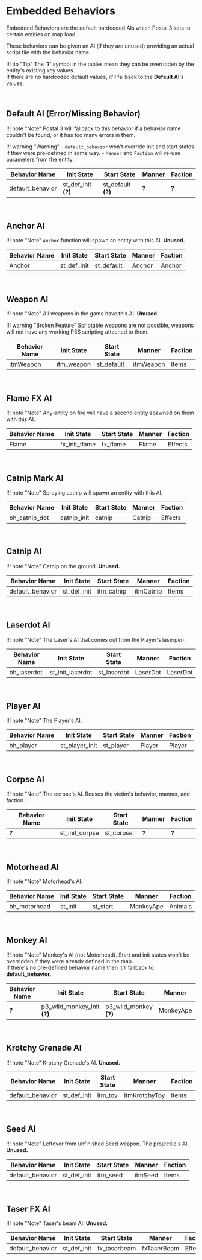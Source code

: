 # Embedded Behaviors
Embedded Behaviors are the default hardcoded AIs which Postal 3 sets to certain entities on map load.

These behaviors can be given an AI (if they are unused) providing an actual script file with the behavior name.

!!! tip "Tip"
    The '**?**' symbol in the tables mean they can be overridden by the entity's existing key values.  
	If there are no hardcoded default values, it'll fallback to the **Default AI**'s values.

<br>

## Default AI (Error/Missing Behavior)

!!! note "Note"
    Postal 3 will fallback to this behavior if a behavior name couldn't be found, or it has too many errors in them.
	
!!! warning "Warning"
    - <code>default_behavior</code> won't override init and start states if they were pre-defined in some way.
	- <code>Manner</code> and <code>Faction</code> will re-use parameters from the entity.

| Behavior Name			| Init State 				| Start State 	 		| Manner 	| Faction 	|
|-----------------------|---------------------------|-----------------------|-----------|-----------|
| default_behavior		| st_def_init **(?)**       | st_default **(?)** 	| **?**		| **?**		|

<br>

## Anchor AI

!!! note "Note"
    <code>Anchor</code> function will spawn an entity with this AI. **Unused.**

| Behavior Name			| Init State 				| Start State 	 		| Manner 	| Faction 	|
|-----------------------|---------------------------|-----------------------|-----------|-----------|
| Anchor				| st_def_init       		| st_default 			| Anchor	| Anchor	|

<br>

## Weapon AI

!!! note "Note"
    All weapons in the game have this AI. **Unused.**

!!! warning "Broken Feature"
    Scriptable weapons are not possible, weapons will not have any working P3S scripting attached to them.

| Behavior Name			| Init State 				| Start State 	 		| Manner 	| Faction 	|
|-----------------------|---------------------------|-----------------------|-----------|-----------|
| itmWeapon				| itm_weapon       			| st_default 			| itmWeapon	| Items		|

<br>

## Flame FX AI

!!! note "Note"
    Any entity on fire will have a second entity spawned on them with this AI.

| Behavior Name			| Init State 				| Start State 	 		| Manner 	| Faction 	|
|-----------------------|---------------------------|-----------------------|-----------|-----------|
| Flame					| fx_init_flame       		| fx_flame 				| Flame		| Effects	|

<br>

## Catnip Mark AI

!!! note "Note"
    Spraying catnip will spawn an entity with this AI.

| Behavior Name			| Init State 				| Start State 	 		| Manner 	| Faction 	|
|-----------------------|---------------------------|-----------------------|-----------|-----------|
| bh_catnip_dot			| catnip_init       		| catnip 				| Catnip	| Effects	|

<br>

## Catnip AI

!!! note "Note"
    Catnip on the ground. **Unused.**

| Behavior Name			| Init State 				| Start State 	 		| Manner 	| Faction 	|
|-----------------------|---------------------------|-----------------------|-----------|-----------|
| default_behavior		| st_def_init       		| itm_catnip 			| itmCatnip	| Items		|

<br>

## Laserdot AI

!!! note "Note"
    The Laser's AI that comes out from the Player's laserpen.

| Behavior Name			| Init State 				| Start State 	 		| Manner 	| Faction 	|
|-----------------------|---------------------------|-----------------------|-----------|-----------|
| bh_laserdot			| st_init_laserdot       	| st_laserdot 			| LaserDot	| LaserDot	|

<br>

## Player AI

!!! note "Note"
    The Player's AI.

| Behavior Name			| Init State 				| Start State 	 		| Manner 	| Faction 	|
|-----------------------|---------------------------|-----------------------|-----------|-----------|
| bh_player				| st_player_init       		| st_player 			| Player	| Player	|

<br>

## Corpse AI

!!! note "Note"
    The corpse's AI. Reuses the victim's behavior, manner, and faction.

| Behavior Name			| Init State 				| Start State 	 		| Manner 	| Faction 	|
|-----------------------|---------------------------|-----------------------|-----------|-----------|
| **?**					| st_init_corpse       		| st_corpse 			| **?**		| **?**		|

<br>

## Motorhead AI

!!! note "Note"
    Motorhead's AI.

| Behavior Name			| Init State 				| Start State 	 		| Manner 	| Faction 	|
|-----------------------|---------------------------|-----------------------|-----------|-----------|
| bh_motorhead			| st_init       			| st_start 				| MonkeyApe	| Animals	|

<br>

## Monkey AI

!!! note "Note"
    Monkey's AI (not Motorhead). Start and init states won't be overridden if they were already defined in the map.  
	If there's no pre-defined behavior name then it'll fallback to **default_behavior**.

| Behavior Name				| Init State 					| Start State 	 		| Manner 	| Faction 	|
|---------------------------|-------------------------------|-----------------------|-----------|-----------|
| **?**						| p3_wild_monkey_init **(?)** 	| p3_wild_monkey **(?)**| MonkeyApe	| Animals	|

<br>

## Krotchy Grenade AI

!!! note "Note"
    Krotchy Grenade's AI. **Unused.**

| Behavior Name			| Init State 				| Start State 	 		| Manner 		| Faction 	|
|-----------------------|---------------------------|-----------------------|---------------|-----------|
| default_behavior		| st_def_init       		| itm_toy 				| itmKrotchyToy	| Items		|

<br>

## Seed AI

!!! note "Note"
    Leftover from unfinished Seed weapon. The projectile's AI. **Unused.**

| Behavior Name			| Init State 				| Start State 	 		| Manner 		| Faction 	|
|-----------------------|---------------------------|-----------------------|---------------|-----------|
| default_behavior		| st_def_init       		| itm_seed 				| itmSeed		| Items		|

<br>

## Taser FX AI

!!! note "Note"
    Taser's beam AI. **Unused.**

| Behavior Name			| Init State 				| Start State 	 		| Manner 		| Faction 	|
|-----------------------|---------------------------|-----------------------|---------------|-----------|
| default_behavior		| st_def_init       		| fx_taserbeam 			| fxTaserBeam	| Effects	|

<br>